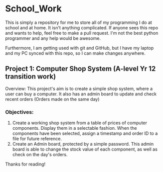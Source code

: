 # School_Work
This is simply a repository for me to store all of my programming I do at school and at home. It isn't anything complicated. If anyone sees this repo and wants to help, feel free to make a pull request. I'm not the best python programmer and any help would be awesome.

Furthermore, I am getting used with git and GitHub, but I have my laptop and my PC synced with this repo, so I can make changes anywhere. 

## Project 1: Computer Shop System (A-level Yr 12 transition work)
Overview: This project's aim is to create a simple shop system, where a user can buy a computer. It also has an admin board to update and check recent orders (Orders made on the same day)

### Objectives:

1. Create a working shop system from a table of prices of computer components. Display them in a selectable fashion. When the components have been selected, assign a timestamp and order ID to a file for future reference.
2. Create an Admin board, protected by a simple password. This admin board is able to change the stock value of each component, as well as check on the day's orders.


Thanks for reading!

